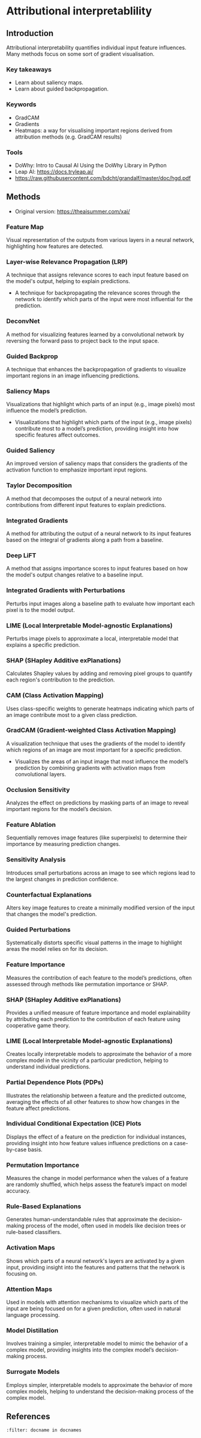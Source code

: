 # Attributional interpretablility

## Introduction

Attributional interpretability quantifies individual input feature influences. 
Many methods focus on some sort of gradient visualisation.

### Key takeaways
* Learn about saliency maps.
* Learn about guided backpropagation.

### Keywords
* GradCAM
* Gradients
* Heatmaps: a way for visualising important regions derived from attribution methods (e.g. GradCAM results)

### Tools
* DoWhy: Intro to Causal AI Using the DoWhy Library in Python
* Leap AI: https://docs.tryleap.ai/
* https://raw.githubusercontent.com/bdcht/grandalf/master/doc/hgd.pdf


## Methods

* Original version: https://theaisummer.com/xai/

### Feature Map
Visual representation of the outputs from various layers in a neural network, highlighting how features are detected.


### Layer-wise Relevance Propagation (LRP)
A technique that assigns relevance scores to each input feature based on the model's output, helping to explain predictions.
- A technique for backpropagating the relevance scores through the network to identify which parts of the input were most influential for the prediction.

### DeconvNet
A method for visualizing features learned by a convolutional network by reversing the forward pass to project back to the input space.

### Guided Backprop
A technique that enhances the backpropagation of gradients to visualize important regions in an image influencing predictions.

### Saliency Maps
Visualizations that highlight which parts of an input (e.g., image pixels) most influence the model’s prediction.
- Visualizations that highlight which parts of the input (e.g., image pixels) contribute most to a model’s prediction, providing insight into how specific features affect outcomes.

### Guided Saliency
An improved version of saliency maps that considers the gradients of the activation function to emphasize important input regions.

### Taylor Decomposition
A method that decomposes the output of a neural network into contributions from different input features to explain predictions.

### Integrated Gradients
A method for attributing the output of a neural network to its input features based on the integral of gradients along a path from a baseline.

### Deep LiFT
A method that assigns importance scores to input features based on how the model's output changes relative to a baseline input.

### Integrated Gradients with Perturbations
Perturbs input images along a baseline path to evaluate how important each pixel is to the model output.

### LIME (Local Interpretable Model-agnostic Explanations)
Perturbs image pixels to approximate a local, interpretable model that explains a specific prediction.

### SHAP (SHapley Additive exPlanations)
Calculates Shapley values by adding and removing pixel groups to quantify each region's contribution to the prediction.

### CAM (Class Activation Mapping)
Uses class-specific weights to generate heatmaps indicating which parts of an image contribute most to a given class prediction.

### GradCAM (Gradient-weighted Class Activation Mapping)
A visualization technique that uses the gradients of the model to identify which regions of an image are most important for a specific prediction.
- Visualizes the areas of an input image that most influence the model’s prediction by combining gradients with activation maps from convolutional layers.

### Occlusion Sensitivity
Analyzes the effect on predictions by masking parts of an image to reveal important regions for the model’s decision.

### Feature Ablation
Sequentially removes image features (like superpixels) to determine their importance by measuring prediction changes.

### Sensitivity Analysis
Introduces small perturbations across an image to see which regions lead to the largest changes in prediction confidence.

### Counterfactual Explanations
Alters key image features to create a minimally modified version of the input that changes the model's prediction.

### Guided Perturbations
Systematically distorts specific visual patterns in the image to highlight areas the model relies on for its decision.

### Feature Importance
Measures the contribution of each feature to the model’s predictions, often assessed through methods like permutation importance or SHAP.

### SHAP (SHapley Additive exPlanations)
Provides a unified measure of feature importance and model explainability by attributing each prediction to the contribution of each feature using cooperative game theory.

### LIME (Local Interpretable Model-agnostic Explanations)
Creates locally interpretable models to approximate the behavior of a more complex model in the vicinity of a particular prediction, helping to understand individual predictions.

### Partial Dependence Plots (PDPs)
Illustrates the relationship between a feature and the predicted outcome, averaging the effects of all other features to show how changes in the feature affect predictions.

### Individual Conditional Expectation (ICE) Plots
Displays the effect of a feature on the prediction for individual instances, providing insight into how feature values influence predictions on a case-by-case basis.

### Permutation Importance
Measures the change in model performance when the values of a feature are randomly shuffled, which helps assess the feature’s impact on model accuracy.

### Rule-Based Explanations
Generates human-understandable rules that approximate the decision-making process of the model, often used in models like decision trees or rule-based classifiers.

### Activation Maps
Shows which parts of a neural network's layers are activated by a given input, providing insight into the features and patterns that the network is focusing on.

### Attention Maps
Used in models with attention mechanisms to visualize which parts of the input are being focused on for a given prediction, often used in natural language processing.

### Model Distillation
Involves training a simpler, interpretable model to mimic the behavior of a complex model, providing insights into the complex model’s decision-making process.

### Surrogate Models
Employs simpler, interpretable models to approximate the behavior of more complex models, helping to understand the decision-making process of the complex model.



<!-- 

### Links
* Distilled Notes for Stanford CS231n: Convolutional Neural Networks for Visual Recognition (Chadha, 2020) - https://aman.ai/cs231n/visualization/
* Stanford CS231n: Lecture 14: Visualizing and Understanding (Fei-Fei Li & Justin Johnson & Serena Yeung, 2019) - http://cs231n.stanford.edu/slides/2019/cs231n_2019_lecture13.pdf
* Article: Feature Visualization (Olah et al., 2017) - https://distill.pub/2017/feature-visualization/
* Book (GitHub): Interpretable Machine Learning: A Guide for Making Black Box Models Explainable (Molnar) - https://christophm.github.io/interpretable-ml-book/
* Code (GitHub): Convolutional Neural Network Visualizations (Ozbulak, 2019) - https://github.com/utkuozbulak/pytorch-cnn-visualizations
* https://towardsdatascience.com/explainable-neural-networks-recent-advancements-part-4-73cacc910fef

### Youtube
* Human-centered AI (non-technical): https://www.youtube.com/watch?v=ZxPV_KVq-tI

-->

## References
```{bibliography}
:filter: docname in docnames
```